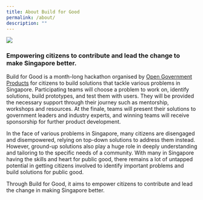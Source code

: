 ```yaml
---
title: About Build for Good
permalink: /about/
description: ""
---
```

![](/images/p%20(165%20of%20243).jpg)
### **Empowering citizens to contribute and lead the change to make Singapore better.**


Build for Good is a month-long hackathon organised by [Open Government Products](open.gov.sg) for citizens to build solutions that tackle various problems in Singapore. Participating teams will choose a problem to work on, identify solutions, build prototypes, and test them with users. They will be provided the necessary support through their journey such as mentorship, workshops and resources. At the finale, teams will present their solutions to government leaders and industry experts, and winning teams will receive sponsorship for further product development.

In the face of various problems in Singapore, many citizens are disengaged and disempowered, relying on top-down solutions to address them instead. However, ground-up solutions also play a huge role in deeply understanding and tailoring to the specific needs of a community. With many in Singapore having the skills and heart for public good, there remains a lot of untapped potential in getting citizens involved to identify important problems and build solutions for public good.

Through Build for Good, it aims to empower citizens to contribute and lead the change in making Singapore better. 


